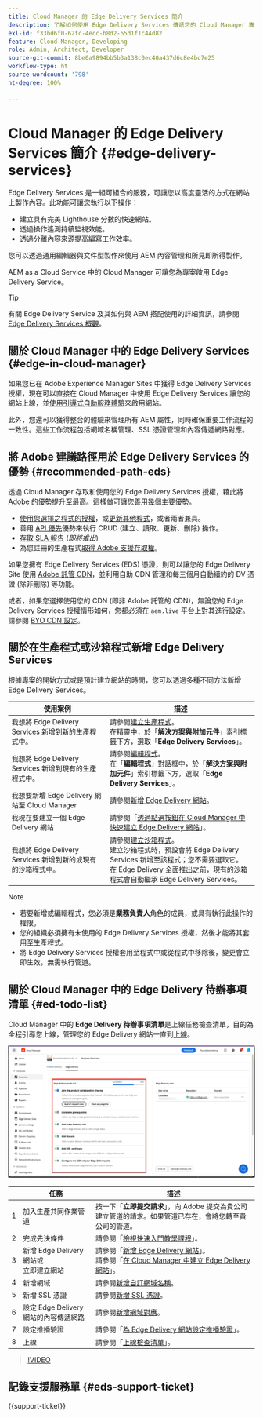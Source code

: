 ```yaml
---
title: Cloud Manager 的 Edge Delivery Services 簡介
description: 了解如何使用 Edge Delivery Services 傳遞您的 Cloud Manager 專案。
exl-id: f33bd6f0-62fc-4ecc-b8d2-65d1f1c44d82
feature: Cloud Manager, Developing
role: Admin, Architect, Developer
source-git-commit: 8be0a9894bb5b3a138c0ec40a437d6c8e4bc7e25
workflow-type: ht
source-wordcount: '798'
ht-degree: 100%

---
```



# Cloud Manager 的 Edge Delivery Services 簡介 {#edge-delivery-services}

Edge Delivery Services 是一組可組合的服務，可讓您以高度靈活的方式在網站上製作內容。此功能可讓您執行以下操作：

* 建立具有完美 Lighthouse 分數的快速網站。
* 透過操作遙測持續監視效能。
* 透過分離內容來源提高編寫工作效率。

您可以透過通用編輯器與文件型製作來使用 AEM 內容管理和所見即所得製作。

AEM as a Cloud Service 中的 Cloud Manager 可讓您為專案啟用 Edge Delivery Service。

>[!TIP]
>
>有關 Edge Delivery Service 及其如何與 AEM 搭配使用的詳細資訊，請參閱 [Edge Delivery Services 概觀](/help/edge/overview.md)。

## 關於 Cloud Manager 中的 Edge Delivery Services {#edge-in-cloud-manager}

如果您已在 Adobe Experience Manager Sites 中獲得 Edge Delivery Services 授權，現在可以直接在 Cloud Manager 中使用 Edge Delivery Services 讓您的網站上線，並[使用引導式自助服務體驗](/help/implementing/cloud-manager/getting-access-to-aem-in-cloud/creating-production-programs.md)來啟用網站。

此外，您還可以獲得整合的體驗來管理所有 AEM 屬性，同時確保重要工作流程的一致性。這些工作流程包括網域名稱管理、SSL 憑證管理和內容傳遞網路對應。

## 將 Adobe 建議路徑用於 Edge Delivery Services 的優勢 {#recommended-path-eds}

透過 Cloud Manager 存取和使用您的 Edge Delivery Services 授權，藉此將 Adobe 的優勢提升至最高。這樣做可讓您善用幾個主要優勢。

* [使用您選擇之程式的授權](/help/implementing/cloud-manager/edge-delivery/add-edge-delivery-site.md)，或[更新其他程式](/help/implementing/cloud-manager/edge-delivery/manage-edge-delivery-sites.md)，或者兩者兼具。
* 善用 [API 優先](https://developer.adobe.com/experience-cloud/experience-manager-apis/)優勢來執行 CRUD (建立、讀取、更新、刪除) 操作。
* [存取 SLA 報告](/help/implementing/cloud-manager/sla-reporting.md) (*即將推出*)
* 為您註冊的生產程式[取得 Adobe 支援存取權](/help/edge/overview.md#support-ticket)。

如果您擁有 Edge Delivery Services (EDS) 憑證，則可以讓您的 Edge Delivery Site 使用 [Adobe 託管 CDN](/help/implementing/dispatcher/cdn.md#aem-managed-cdn)，並利用自助 CDN 管理和每三個月自動續約的 DV 憑證 (除非刪除) 等功能。

或者，如果您選擇使用您的 CDN (即非 Adobe 託管的 CDN)，無論您的 Edge Delivery Services 授權情形如何，您都必須在 `aem.live` 平台上對其進行設定。請參閱 [BYO CDN 設定](https://www.aem.live/docs/byo-cdn-setup)。


## 關於在生產程式或沙箱程式新增 Edge Delivery Services

根據專案的開始方式或是預計建立網站的時間，您可以透過多種不同方法新增 Edge Delivery Services。

| 使用案例 | 描述 |
| --- | --- |
| 我想將 Edge Delivery Services 新增到新的生產程式中。 | 請參閱[建立生產程式](/help/implementing/cloud-manager/getting-access-to-aem-in-cloud/creating-production-programs.md)。<br>在精靈中，於「**解決方案與附加元件**」索引標籤下方，選取「**Edge Delivery Services**」。 |
| 我想將 Edge Delivery Services 新增到現有的生產程式中。 | 請參閱[編輯程式](/help/implementing/cloud-manager/getting-access-to-aem-in-cloud/editing-programs.md)。<br>在「**編輯程式**」對話框中，於「**解決方案與附加元件**」索引標籤下方，選取「**Edge Delivery Services**」。 |
| 我想要新增 Edge Delivery 網站至 Cloud Manager | 請參閱[新增 Edge Delivery 網站](/help/implementing/cloud-manager/edge-delivery/add-edge-delivery-site.md)。 |
| 我現在要建立一個 Edge Delivery 網站 | 請參閱「[透過點選按鈕在 Cloud Manager 中快速建立 Edge Delivery 網站](/help/implementing/cloud-manager/edge-delivery/create-edge-delivery-site.md)」。 |
| 我想將 Edge Delivery Services 新增到新的或現有的沙箱程式中。 | 請參閱[建立沙箱程式](/help/implementing/cloud-manager/getting-access-to-aem-in-cloud/creating-sandbox-programs.md)。<br>建立沙箱程式時，預設會將 Edge Delivery Services 新增至該程式；您不需要選取它。<br>在 Edge Delivery 全面推出之前，現有的沙箱程式會自動繼承 Edge Delivery Services。 |

>[!NOTE]
>
>* 若要新增或編輯程式，您必須是&#x200B;**業務負責人**&#x200B;角色的成員，或具有執行此操作的權限。
>* 您的組織必須擁有未使用的 Edge Delivery Services 授權，然後才能將其套用至生產程式。
>* 將 Edge Delivery Services 授權套用至程式中或從程式中移除後，變更會立即生效，無需執行管道。


## 關於 Cloud Manager 中的 Edge Delivery 待辦事項清單 {#ed-todo-list}

<!-- &#x2460; for "1" inside circle -->

Cloud Manager 中的 **Edge Delivery 待辦事項清單**&#x200B;是上線任務檢查清單，目的為全程引導您上線，管理您的 Edge Delivery 網站一直到[上線](/help/journey-onboarding/go-live-checklist.md)。

![Cloud Manager 中的 Edge Delivery 網站待辦事項清單。](/help/implementing/cloud-manager/assets/cm-eds-todo-list.png)

|   | 任務 | 描述 |
| --- | --- | --- |
| 1 | 加入生產共同作業管道 | 按一下「**立即提交請求**」，向 Adobe 提交為貴公司建立管道的請求。如果管道已存在，會將您轉至貴公司的管道。 |
| 2 | 完成先決條件 | 請參閱「[檢視快速入門教學課程](https://www.aem.live/developer/tutorial)」。 |
| 3 | 新增 Edge Delivery 網站或<br>立即建立網站 | 請參閱「[新增 Edge Delivery 網站](#eds-add-site)」。<br>請參閱「[在 Cloud Manager 中建立 Edge Delivery 網站](/help/implementing/cloud-manager/edge-delivery/create-edge-delivery-site.md)」。 |
| 4 | 新增網域 | 請參閱[新增自訂網域名稱](/help/implementing/cloud-manager/custom-domain-names/add-custom-domain-name.md)。 |
| 5 | 新增 SSL 憑證 | 請參閱[新增 SSL 憑證](/help/implementing/cloud-manager/managing-ssl-certifications/add-ssl-certificate.md)。 |
| 6 | 設定 Edge Delivery 網站的內容傳遞網路 | 請參閱[新增網域對應](/help/implementing/cloud-manager/domain-mappings/add-domain-mapping.md)。 |
| 7 | 設定推播驗證 | 請參閱「[為 Edge Delivery 網站設定推播驗證](/help/implementing/cloud-manager/edge-delivery/cdn-setup-push-invalidation.md)」。 |
| 8 | 上線 | 請參閱「[上線檢查清單](/help/edge/docs/go-live-checklist.md)」。 |

>[!VIDEO](https://video.tv.adobe.com/v/3441574?learn=on&captions=chi_hant)

## 記錄支援服務單 {#eds-support-ticket}

{{support-ticket}}



